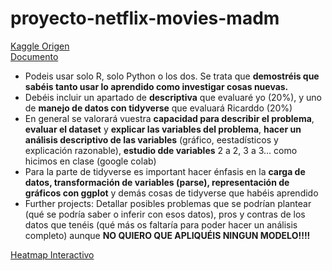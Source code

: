 # proyecto-netflix-movies-madm


[Kaggle Origen](https://www.kaggle.com/netflix-inc/netflix-prize-data?select=combined_data_4.txt)  
[Documento](https://uibes-my.sharepoint.com/:w:/g/personal/prm998_id_uib_cat/EWpLB0IxzvtPkSMhsCVBXRcBj9GL3tNMx57K1Qr1Igt1wA?e=4bTmAl&wdLOR=cE937A3FD-5876-4BDA-81B3-833BB750E295)

- Podeis usar solo R, solo Python o los dos. Se trata que **demostréis que sabéis tanto usar lo aprendido como investigar cosas nuevas.**
- Debéis incluir un apartado de **descriptiva** que evaluaré yo (20%), y uno de **manejo de datos con tidyverse** que evaluará Ricarddo (20%)
- En general se valorará vuestra **capacidad para describir el problema**, **evaluar el dataset** y **explicar las variables del problema**, **hacer un análisis descriptivo de las variables** (gráfico, eestadísticos y explicación razonable), **estudio dde variables** 2 a 2, 3 a 3... como hicimos en clase (google colab)
- Para la parte de tidyverse es important hacer énfasis en la **carga de datos, transformación de variables (parse), representación de gráficos con ggplot** y demás cosas de tidyverse que habéis aprendido
- Further projects: Detallar posibles problemas que se podrían plantear (qué se podría saber o inferir con esos datos), pros y contras de los datos que tenéis (qué más os faltaría para poder hacer un análisis completo) aunque **NO QUIERO QUE APLIQUÉIS NINGUN MODELO!!!!**

[Heatmap Interactivo](https://rawcdn.githack.com/paul-rami/proyecto-netflix-movies-madm/main/Heatmap%20Interactivo/Heatmap_Interactivo.html?token=ANOBI62VVCSVXQCX5IWW4HS74DG2A)
